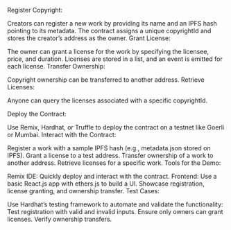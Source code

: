 Register Copyright:

Creators can register a new work by providing its name and an IPFS hash pointing to its metadata.
The contract assigns a unique copyrightId and stores the creator’s address as the owner.
Grant License:

The owner can grant a license for the work by specifying the licensee, price, and duration.
Licenses are stored in a list, and an event is emitted for each license.
Transfer Ownership:

Copyright ownership can be transferred to another address.
Retrieve Licenses:

Anyone can query the licenses associated with a specific copyrightId.


Deploy the Contract:

Use Remix, Hardhat, or Truffle to deploy the contract on a testnet like Goerli or Mumbai.
Interact with the Contract:

Register a work with a sample IPFS hash (e.g., metadata.json stored on IPFS).
Grant a license to a test address.
Transfer ownership of a work to another address.
Retrieve licenses for a specific work.
Tools for the Demo:

Remix IDE: Quickly deploy and interact with the contract.
Frontend:
Use a basic React.js app with ethers.js to build a UI.
Showcase registration, license granting, and ownership transfer.
Test Cases:

Use Hardhat’s testing framework to automate and validate the functionality:
Test registration with valid and invalid inputs.
Ensure only owners can grant licenses.
Verify ownership transfers.
